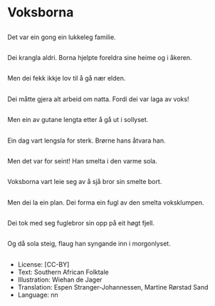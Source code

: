 # Voksborna

##
Det var ein gong ein lukkeleg familie.

##
Dei krangla aldri. Borna hjelpte foreldra sine heime og i åkeren.

##
Men dei fekk ikkje lov til å gå nær elden.

##
Dei måtte gjera alt arbeid om natta. Fordi dei var laga av voks!

##
Men ein av gutane lengta etter å gå ut i sollyset.

##
Ein dag vart lengsla for sterk. Brørne hans åtvara han.

##
Men det var for seint! Han smelta i den varme sola.

##
Voksborna vart leie seg av å sjå bror sin smelte bort.

##
Men dei la ein plan. Dei forma ein fugl av den smelta voksklumpen.

##
Dei tok med seg fuglebror sin opp på eit høgt fjell.

##
Og då sola steig, flaug han syngande inn i morgonlyset.

##
* License: [CC-BY]
* Text: Southern African Folktale
* Illustration: Wiehan de Jager
* Translation: Espen Stranger-Johannessen, Martine Rørstad Sand
* Language: nn
